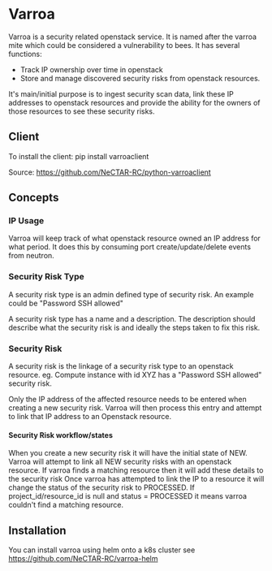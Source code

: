 # Varroa

Varroa is a security related openstack service. It is named after the varroa mite
which could be considered a vulnerability to bees.
It has several functions:

 * Track IP ownership over time in openstack
 * Store and manage discovered security risks from openstack resources.

It's main/initial purpose is to ingest security scan data, link these IP addresses to
openstack resources and provide the ability for the owners of those resources to see
these security risks.

## Client
To install the client:
 pip install varroaclient

Source: https://github.com/NeCTAR-RC/python-varroaclient

## Concepts

### IP Usage
Varroa will keep track of what openstack resource owned an IP address for what period.
It does this by consuming port create/update/delete events from neutron.

### Security Risk Type
A security risk type is an admin defined type of security risk. An example could be "Password SSH allowed"

A security risk type has a name and a description. The description should describe what the security risk is
and ideally the steps taken to fix this risk.

### Security Risk
A security risk is the linkage of a security risk type to an openstack resource.
eg. Compute instance with id XYZ has a "Password SSH allowed" security risk.

Only the IP address of the affected resource needs to be entered when creating a new security risk. Varroa
will then process this entry and attempt to link that IP address to an Openstack resource.

#### Security Risk workflow/states

When you create a new security risk it will have the initial state of NEW.
Varroa will attempt to link all NEW security risks with an openstack resource.
If varroa finds a matching resource then it will add these details to the security risk
Once varroa has attempted to link the IP to a resource it will change the status of the
security risk to PROCESSED. If project_id/resource_id is null and status = PROCESSED it
means varroa couldn't find a matching resource.

## Installation
You can install varroa using helm onto a k8s cluster
see https://github.com/NeCTAR-RC/varroa-helm

